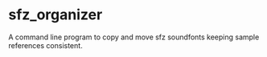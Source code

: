 # sfz_organizer
A command line program to copy and move sfz soundfonts keeping sample references consistent.
